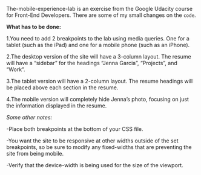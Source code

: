 The-mobile-experience-lab is an exercise from the Google Udacity course for Front-End Developers. There are some of my small changes on the `code`.

**What has to be done:**

1.You need to add 2 breakpoints to the lab using media queries. One for a tablet (such as the iPad) and one for a mobile phone (such as an iPhone).

2.The desktop version of the site will have a 3-column layout. The resume will have a “sidebar” for the headings “Jenna Garcia”, “Projects”, and “Work”.

3.The tablet version will have a 2-column layout. The resume headings will be placed above each section in the resume.

4.The mobile version will completely hide Jenna’s photo, focusing on just the information displayed in the resume.

*Some other notes:*

-Place both breakpoints at the bottom of your CSS file.

-You want the site to be responsive at other widths outside of the set breakpoints, so be sure to modify any fixed-widths that are preventing the site from being mobile.

-Verify that the device-width is being used for the size of the viewport.
